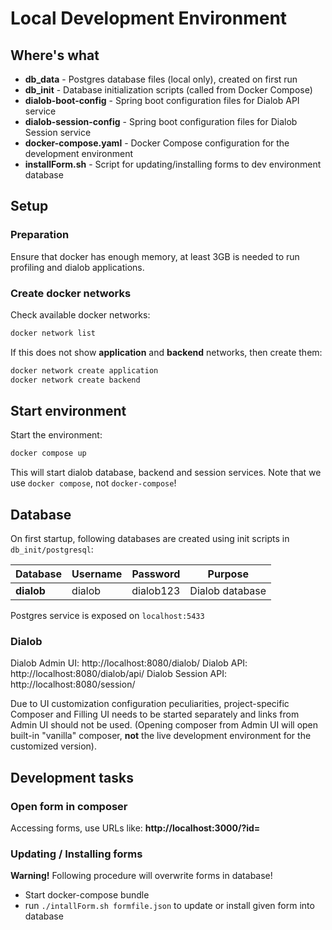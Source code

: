 # Local Development Environment

## Where's what

* **db_data** - Postgres database files (local only), created on first run
* **db_init** - Database initialization scripts (called from Docker Compose)
* **dialob-boot-config** - Spring boot configuration files for Dialob API service
* **dialob-session-config** - Spring boot configuration files for Dialob Session service
* **docker-compose.yaml** - Docker Compose configuration for the development environment
* **installForm.sh** - Script for updating/installing forms to dev environment database

## Setup

### Preparation
Ensure that docker has enough memory, at least 3GB is needed to run profiling and dialob applications.

### Create docker networks
Check available docker networks:
```bash
docker network list
```

If this does not show **application** and **backend** networks, then create them:

```bash
docker network create application
docker network create backend
```

## Start environment

Start the environment:
```bash
docker compose up
```

This will start dialob database, backend and session services. Note that we use `docker compose`, not `docker-compose`!

## Database

On first startup, following databases are created using init scripts in `db_init/postgresql`:

| Database   | Username | Password  | Purpose           |
|------------|----------|-----------|-------------------|
| **dialob** | dialob   | dialob123 | Dialob database   |

Postgres service is exposed on `localhost:5433`

### Dialob 

Dialob Admin UI: http://localhost:8080/dialob/
Dialob API: http://localhost:8080/dialob/api/
Dialob Session API: http://localhost:8080/session/

Due to UI customization configuration peculiarities, project-specific Composer and Filling UI needs to be started separately and links from Admin UI should not be used. 
(Opening composer from Admin UI will open built-in "vanilla" composer, **not** the live development environment for the customized version).

## Development tasks

### Open form in composer

Accessing forms, use URLs like: **http://localhost:3000/?id=<formName>**

### Updating / Installing forms

**Warning!** Following procedure will overwrite forms in database!

- Start docker-compose bundle
- run `./intallForm.sh formfile.json` to update or install given form into database
